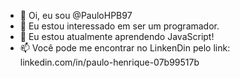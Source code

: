 - 👋 Oi, eu sou @PauloHPB97
- 👀 Eu estou interessado em ser um programador.
- 🌱 Eu estou atualmente aprendendo JavaScript!
- 📫 Você pode me encontrar no LinkenDin pelo link: linkedin.com/in/paulo-henrique-07b99517b

<!---
PauloHPB97/PauloHPB97 is a ✨ special ✨ repository because its `README.md` (this file) appears on your GitHub profile.
You can click the Preview link to take a look at your changes.
--->
